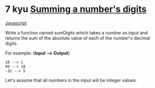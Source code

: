 # 7 kyu [Summing a number's digits](https://www.codewars.com/kata/52f3149496de55aded000410)

<!-- START LANGUAGE_LINKS -->

[Javascript](./javascript.js)

<!-- END LANGUAGE_LINKS -->

Write a function named sumDigits which takes a number as input and returns the sum of the absolute value of each of the number's decimal digits.  

For example: (**Input --> Output**)

```
10 --> 1
99 --> 18
-32 --> 5
```

Let's assume that all numbers in the input will be integer values.

